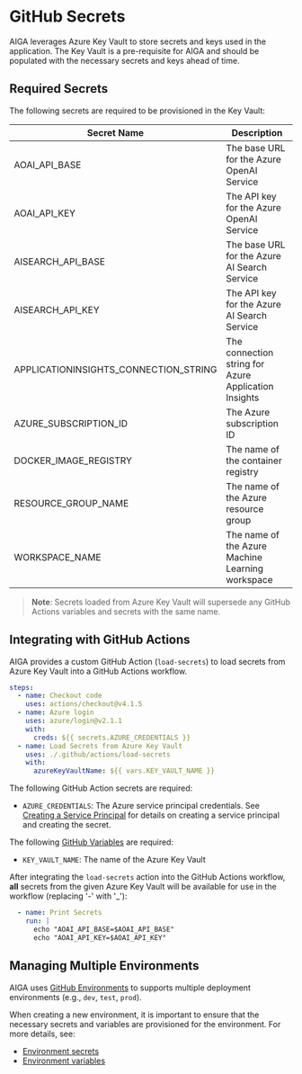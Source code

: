 # GitHub Secrets

AIGA leverages Azure Key Vault to store secrets and keys used in the application. The Key Vault is a pre-requisite for AIGA and should be populated with the necessary secrets and keys ahead of time.

## Required Secrets

The following secrets are required to be provisioned in the Key Vault:

| Secret Name | Description |
| ----------- | ----------- |
| AOAI_API_BASE | The base URL for the Azure OpenAI Service |
| AOAI_API_KEY | The API key for the Azure OpenAI Service |
| AISEARCH_API_BASE | The base URL for the Azure AI Search Service |
| AISEARCH_API_KEY | The API key for the Azure AI Search Service |
| APPLICATIONINSIGHTS_CONNECTION_STRING | The connection string for Azure Application Insights |
| AZURE_SUBSCRIPTION_ID | The Azure subscription ID |
| DOCKER_IMAGE_REGISTRY | The name of the container registry |
| RESOURCE_GROUP_NAME | The name of the Azure resource group |
| WORKSPACE_NAME | The name of the Azure Machine Learning workspace |

> **Note**: Secrets loaded from Azure Key Vault will supersede any GitHub Actions variables and secrets with the same name.

## Integrating with GitHub Actions

AIGA provides a custom GitHub Action (`load-secrets`) to load secrets from Azure Key Vault into a GitHub Actions workflow.

```yaml
steps:
  - name: Checkout code
    uses: actions/checkout@v4.1.5
  - name: Azure login
    uses: azure/login@v2.1.1
    with:
      creds: ${{ secrets.AZURE_CREDENTIALS }}
  - name: Load Secrets from Azure Key Vault
    uses: ./.github/actions/load-secrets
    with:
      azureKeyVaultName: ${{ vars.KEY_VAULT_NAME }}
```

The following GitHub Action secrets are required:

- `AZURE_CREDENTIALS`: The Azure service principal credentials. See [Creating a Service Principal](https://learn.microsoft.com/en-us/azure/developer/github/connect-from-azure#use-the-azure-login-action-with-a-service-principal-secret) for details on creating a service principal and creating the secret.

The following [GitHub Variables](./github-variables.md) are required:

- `KEY_VAULT_NAME`: The name of the Azure Key Vault

After integrating the `load-secrets` action into the GitHub Actions workflow, **all** secrets from the given Azure Key Vault will be available for use in the workflow (replacing '-' with '_'):

```yaml
  - name: Print Secrets
    run: |
      echo "AOAI_API_BASE=$AOAI_API_BASE"
      echo "AOAI_API_KEY=$AOAI_API_KEY"
```

## Managing Multiple Environments

AIGA uses [GitHub Environments](https://docs.github.com/en/actions/deployment/targeting-different-environments/managing-environments-for-deployment) to supports multiple deployment environments (e.g., `dev`, `test`, `prod`).

When creating a new environment, it is important to ensure that the necessary secrets and variables are provisioned for the environment. For more details, see:

- [Environment secrets](https://docs.github.com/en/actions/deployment/targeting-different-environments/managing-environments-for-deployment#environment-secrets)
- [Environment variables](https://docs.github.com/en/actions/deployment/targeting-different-environments/managing-environments-for-deployment#environment-variables)
